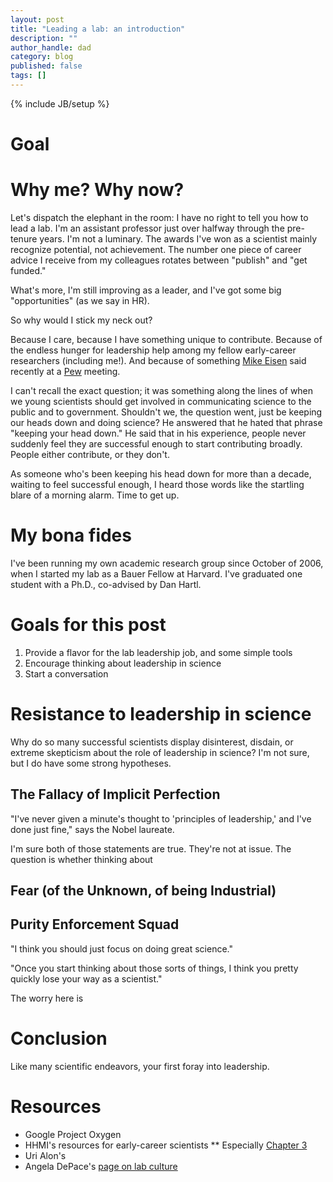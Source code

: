 ```yaml
---
layout: post
title: "Leading a lab: an introduction"
description: ""
author_handle: dad
category: blog
published: false
tags: []
---
```

{% include JB/setup %}

# Goal

# Why me? Why now?

Let's dispatch the elephant in the room: I have no right to tell you how to lead a lab. I'm an assistant professor just over halfway through the pre-tenure years. I'm not a luminary. The awards I've won as a scientist mainly recognize potential, not achievement. The number one piece of career advice I receive from my colleagues rotates between "publish" and "get funded."

What's more, I'm still improving as a leader, and I've got some big "opportunities" (as we say in HR).

So why would I stick my neck out?

Because I care, because I have something unique to contribute. Because of the endless hunger for leadership help among my fellow early-career researchers (including me!). And because of something [Mike Eisen] said recently at a [Pew] meeting. 

I can't recall the exact question; it was something along the lines of when we young scientists should get involved in communicating science to the public and to government. Shouldn't we, the question went, just be keeping our heads down and doing science? He answered that he hated that phrase "keeping your head down." He said that in his experience, people never suddenly feel they are successful enough to start contributing broadly. People either contribute, or they don't.

As someone who's been keeping his head down for more than a decade, waiting to feel successful enough, I heard those words like the startling blare of a morning alarm. Time to get up.

# My bona fides

I've been running my own academic research group since October of 2006, when I started my lab as a Bauer Fellow at Harvard. I've graduated one student with a Ph.D., co-advised by Dan Hartl.



# Goals for this post

1. Provide a flavor for the lab leadership job, and some simple tools
2. Encourage thinking about leadership in science
3. Start a conversation


# Resistance to leadership in science

Why do so many successful scientists display disinterest, disdain, or extreme skepticism about the role of leadership in science? I'm not sure, but I do have some strong hypotheses.

## The Fallacy of Implicit Perfection

"I've never given a minute's thought to 'principles of leadership,' and I've done just fine," says the Nobel laureate. 

I'm sure both of those statements are true. They're not at issue. The question is whether thinking about 

## Fear (of the Unknown, of being Industrial)



## Purity Enforcement Squad

"I think you should just focus on doing great science." 

"Once you start thinking about those sorts of things, I think you pretty quickly lose your way as a scientist."

The worry here is 

# 






[Mike Eisen]: http://www.michaeleisen.org/blog
[Pew]: http://www.pewtrusts.org/en/projects/pew-biomedical-scholars


# Conclusion

Like many scientific endeavors, your first foray into leadership.

# Resources

* Google Project Oxygen
* HHMI's resources for early-career scientists
** Especially [Chapter 3](http://www.hhmi.org/sites/default/files/Educational%20Materials/Lab%20Management/Making%20the%20Right%20Moves/moves2_ch3.pdf)
* Uri Alon's 
* Angela DePace's [page on lab culture](https://depace.med.harvard.edu/?page_id=408)

[Alon 2010]: http://www.sciencedirect.com/science/article/pii/S1097276510000407
